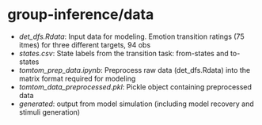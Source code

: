 # group-inference/data

* *det_dfs.Rdata*: Input data for modeling. Emotion transition ratings (75 itmes) for three different targets, 94 obs
* *states.csv*: State labels from the transition task: from-states and to-states
* *tomtom_prep_data.ipynb*: Preprocess raw data (det_dfs.Rdata) into the matrix format required for modeling
* *tomtom_data_preprocessed.pkl*: Pickle object containing preprocessed data
* *generated*: output from model simulation (including model recovery and stimuli generation)

